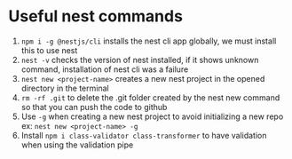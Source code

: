 # Useful nest commands

1. `npm i -g @nestjs/cli` installs the nest cli app globally, we must install this to use nest
2. `nest -v` checks the version of nest installed, if it shows unknown command, installation of nest cli was a failure
3. `nest new <project-name>` creates a new nest project in the opened directory in the terminal
4. `rm -rf .git` to delete the .git folder created by the nest new command so that you can push the code to github
5. Use `-g` when creating a new nest project to avoid initializing a new repo ex: `nest new <project-name> -g`
6. Install `npm i class-validator class-transformer` to have validation when using the validation pipe
